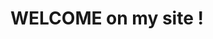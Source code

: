 <!DOCTYPE html>
<html>
<head>
	<title></title>
</head>
<body>
	<h1>WELCOME  on my site ! </h1>
</body>
</html>